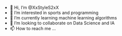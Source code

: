 - 👋 Hi, I’m @XxStyleS2xX
- 👀 I’m interested in sports and programming
- 🌱 I’m currently learning machine learning algorithms
- 💞️ I’m looking to collaborate on Data Science and IA
- 📫 How to reach me ...

<!---
XxStyleS2xX/XxStyleS2xX is a ✨ special ✨ repository because its `README.md` (this file) appears on your GitHub profile.
You can click the Preview link to take a look at your changes.
--->
